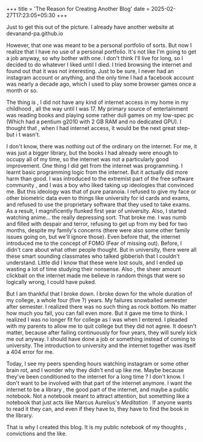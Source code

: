 +++
title = 'The Reason for Creating Another Blog'
date = 2025-02-27T17:23:05+05:30
+++

Just to get this out of the picture. I already have another website at devanand-pa.github.io

However, that one was meant to be a personal portfolio of sorts. But now I realize that I have no use of a personal portfolio.
It's not like I'm going to get a job anyway, so why bother with one. I don't think I'll live for long, so I decided to do whatever I liked until I died.
I tried browsing the internet and found out that it was not interesting. Just to be sure, I never had an instagram account or anything, and the only time I had a facebook account was nearly a decade ago, which I used to play some browser games once a month or so.

The thing is , I did not have any kind of internet access in my home in my childhood , all the way until I was 17. My primary source of entertainment was reading books and playing some rather dull games on my low-spec pc (Which had a pentium g2010 with 2 GB RAM and no dedicated GPU). I thought that , when I had internet access, it would be the next great step- but i t wasn't.

I don't know, there was _nothing_ out of the ordinary on the internet. For me, it was just a bigger library, but the books I had already were enough to occupy all of my time, so the internet was not a particularly good improvement. One thing I did get from the internet was programming. I learnt basic programming logic from the internet. But it actually did more harm than good. I was introduced to the extremist part of the free software community , and I was a boy who liked taking up ideologies that convinced me. But this ideology was that of pure paranoia. I refused to give my face or other biometric data even to things like university for id cards and exams, and refused to use the proprietary software that they used to take exams. As a result, I magnificently flunked first year of university. Also, I started watching anime... the really depressing sort. That broke me. I was numb and filled with despair and terror, refusing to get up from my bed for two months, despite my family's concerns (there were also some other family issues going on, but we'll ignore those). Even before that, the internet introduced me to the concept of FOMO (Fear of missing out). Before, I didn't care about what other people thought. But in university, there were all these smart sounding classmates who talked gibberish that I couldn't understand. Little did I know that these were lost souls, and I ended up wasting a lot of time studying their nonsense.
Also , the sheer amount clickbait on the internet made me believe in random things that were so logically wrong,  I could have puked.

But I am thankful that I broke down. I broke down for the whole duration of my college, a whole four (five ?) years. My failures snowballed semester after semester. I realized there was no such thing as rock bottom. No matter how much you fall, you can fall even more. But it gave me time to think. I realized I was no longer fit for college as I was when I entered.
I pleaded with my parents to allow me to quit college but they did not agree. It doesn't matter, because after failing continuously for four years, they will surely kick me out anyway.
I should have done a job or something instead of coming to university. The introduction to university and the internet together was itself a 404 error for me.

Today, I see my peers spending hours watching instagram or some other brain rot, and I wonder why they didn't end up like me. Maybe because they've been conditioned to the internet for a long time ? I don't know. I don't want to be involved with that part of the internet anymore. I want the internet to be a library , the good part of the internet, and maybe a public notebook. Not a notebook meant to attract attention, but something like a notebook that just acts like Marcus Aurelius's _Meditation_ . If anyone wants to read it they can, and even if they have to, they have to find the book in the library.

That is why I created this blog. It is my public notebook of my thoughts , convictions and the like.
